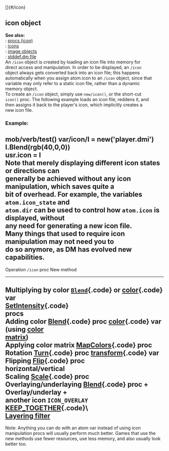 []{#/icon}    
## icon object    
**See also:**    
:   [procs (icon)](/ref/icon/proc/proc.md)    
:   [icons](/ref/DM/icon/icon.md)    
:   [image objects](/ref/image/image.md)    
:   [stddef.dm file](/ref/%7B%7Bappendix%7D%7D/stddef%2edm/stddef%2edm.md)    
An `/icon` object is created by loading an icon file into memory for    
direct access and manipulation. In order to be displayed, an `/icon`    
object always gets converted back into an icon file; this happens    
automatically when you assign atom.icon to an `/icon` object, since that    
variable may only refer to a static icon file, rather than a dynamic    
memory object.    
To create an `/icon` object, simply use `new/icon()`, or the short-cut    
`icon()` proc. The following example loads an icon file, reddens it, and    
then assigns it back to the player\'s icon, which implicitly creates a    
new icon file.    
### Example:    
mob/verb/test() var/icon/I = new(\'player.dmi\') I.Blend(rgb(40,0,0))    
usr.icon = I    
Note that merely displaying different icon states or directions can    
generally be achieved without any icon manipulation, which saves quite a    
bit of overhead. For example, the variables `atom.icon_state` and    
`atom.dir` can be used to control how `atom.icon` is displayed, without    
any need for generating a new icon file.    
Many things that used to require icon manipulation may not need you to    
do so anymore, as DM has evolved new capabilities.    
  ---------------------------------------------------------------------------------------------------------------------------------    
  Operation                `/icon` proc                                      New method    
  ------------------------ ------------------------------------------------- ------------------------------------------------------    
  Multiplying by color     [`Blend`](/ref/icon/proc/Blend/Blend.md){.code} or            [color](/ref/atom/var/color/color.md){.code} var    
                           [SetIntensity](/ref/icon/proc/SetIntensity/SetIntensity.md){.code}       
                           procs                                                 
  Adding color             [Blend](/ref/icon/proc/Blend/Blend.md){.code} proc            [color](/ref/atom/var/color/color.md){.code} var (using [color    
                                                                             matrix](/ref/%7Bnotes%7D/color-matrix/color-matrix.md))    
  Applying color matrix    [MapColors](/ref/icon/proc/MapColors/MapColors.md){.code} proc        
  Rotation                 [Turn](/ref/icon/proc/Turn/Turn.md){.code} proc              [transform](/ref/atom/var/transform/transform.md){.code} var    
  Flipping                 [Flip](/ref/icon/proc/Flip/Flip.md){.code} proc                  
  horizontal/vertical                                                            
  Scaling                  [Scale](/ref/icon/proc/Scale/Scale.md){.code} proc                
  Overlaying/underlaying   [Blend](/ref/icon/proc/Blend/Blend.md){.code} proc +          Overlay/underlay +    
  another icon             `ICON_OVERLAY`                                    [KEEP_TOGETHER](/ref/atom/var/appearance_flags/appearance_flags.md){.code}\    
                                                                             [Layering filter](/ref/%7Bnotes%7D/filters/layer/layer.md)    
  ---------------------------------------------------------------------------------------------------------------------------------    
Note: Anything you can do with an atom var instead of using icon    
manipulation procs will usually perform much better. Games that use the    
new methods use fewer resources, use less memory, and also usually look    
better too.  